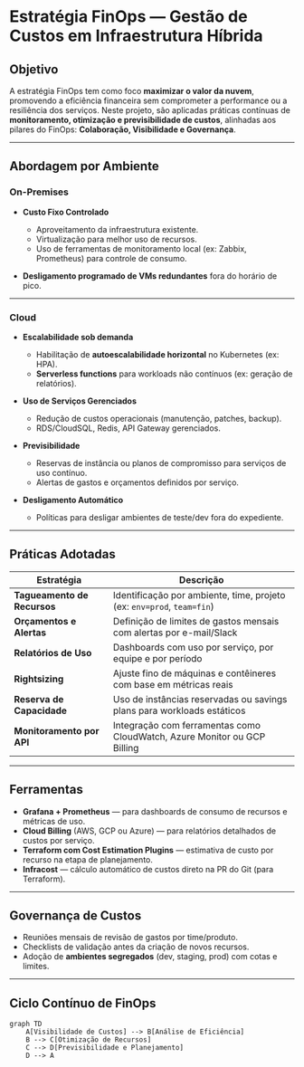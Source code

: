 # Estratégia FinOps — Gestão de Custos em Infraestrutura Híbrida

## Objetivo

A estratégia FinOps tem como foco **maximizar o valor da nuvem**, promovendo a eficiência financeira sem comprometer a performance ou a resiliência dos serviços. Neste projeto, são aplicadas práticas contínuas de **monitoramento, otimização e previsibilidade de custos**, alinhadas aos pilares do FinOps: **Colaboração, Visibilidade e Governança**.

---

## Abordagem por Ambiente

### On-Premises

- **Custo Fixo Controlado**
  - Aproveitamento da infraestrutura existente.
  - Virtualização para melhor uso de recursos.
  - Uso de ferramentas de monitoramento local (ex: Zabbix, Prometheus) para controle de consumo.

- **Desligamento programado de VMs redundantes** fora do horário de pico.

---

### Cloud

- **Escalabilidade sob demanda**
  - Habilitação de **autoescalabilidade horizontal** no Kubernetes (ex: HPA).
  - **Serverless functions** para workloads não contínuos (ex: geração de relatórios).

- **Uso de Serviços Gerenciados**
  - Redução de custos operacionais (manutenção, patches, backup).
  - RDS/CloudSQL, Redis, API Gateway gerenciados.

- **Previsibilidade**
  - Reservas de instância ou planos de compromisso para serviços de uso contínuo.
  - Alertas de gastos e orçamentos definidos por serviço.

- **Desligamento Automático**
  - Políticas para desligar ambientes de teste/dev fora do expediente.

---

## Práticas Adotadas

| Estratégia                     | Descrição                                                                 |
|-------------------------------|---------------------------------------------------------------------------|
| **Tagueamento de Recursos**    | Identificação por ambiente, time, projeto (ex: `env=prod`, `team=fin`)   |
| **Orçamentos e Alertas**       | Definição de limites de gastos mensais com alertas por e-mail/Slack       |
| **Relatórios de Uso**          | Dashboards com uso por serviço, por equipe e por período                  |
| **Rightsizing**                | Ajuste fino de máquinas e contêineres com base em métricas reais          |
| **Reserva de Capacidade**      | Uso de instâncias reservadas ou savings plans para workloads estáticos    |
| **Monitoramento por API**      | Integração com ferramentas como CloudWatch, Azure Monitor ou GCP Billing  |

---

## Ferramentas

- **Grafana + Prometheus** — para dashboards de consumo de recursos e métricas de uso.
- **Cloud Billing** (AWS, GCP ou Azure) — para relatórios detalhados de custos por serviço.
- **Terraform com Cost Estimation Plugins** — estimativa de custo por recurso na etapa de planejamento.
- **Infracost** — cálculo automático de custos direto na PR do Git (para Terraform).

---

## Governança de Custos

- Reuniões mensais de revisão de gastos por time/produto.
- Checklists de validação antes da criação de novos recursos.
- Adoção de **ambientes segregados** (dev, staging, prod) com cotas e limites.

---

## Ciclo Contínuo de FinOps

```mermaid
graph TD
    A[Visibilidade de Custos] --> B[Análise de Eficiência]
    B --> C[Otimização de Recursos]
    C --> D[Previsibilidade e Planejamento]
    D --> A
